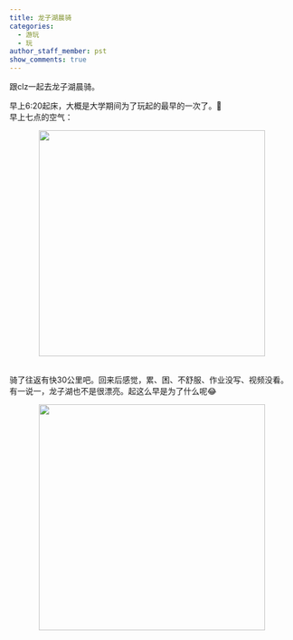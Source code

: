 ```yaml
---
title: 龙子湖晨骑
categories:
  - 游玩
  - 玩
author_staff_member: pst
show_comments: true
---
```

跟clz一起去龙子湖晨骑。  

早上6:20起床，大概是大学期间为了玩起的最早的一次了。  
早上七点的空气：

<div align="center"><img src="http://www.hellopst.cn/images/早起.jpeg" width="400" align="center" /></div><br>

骑了往返有快30公里吧。回来后感觉，累、困、不舒服、作业没写、视频没看。有一说一，龙子湖也不是很漂亮。起这么早是为了什么呢😂

<div align="center"><img src="http://www.hellopst.cn/images/龙子湖.jpeg" width="400" align="center" /></div><br>